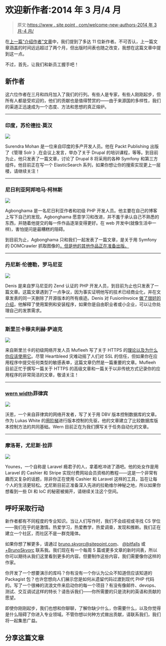 # 欢迎新作者:2014 年 3 月/4 月

> 原文:[https://www . site point . com/welcome-new-authors-2014 年 3 月-4 月/](https://www.sitepoint.com/welcoming-new-authors-march-april-2014/)

在[上一篇“介绍作者”文章](https://www.sitepoint.com/welcoming-new-authors-20132014/)中，我们提到了多达 11 位新作者。不可否认，上一篇文章涵盖的时间远远超过了两个月，但出版时间表也随之改变，我想在这篇文章中提到这一点。

不过，首先，让我们和新员工握手吧！

## 新作者

这六位作者在三月和四月加入了我们的行列。有些人是专家，有些人刚刚起步，但所有人都是受欢迎的，他们的贡献也是值得赞赏的——由于来源国的多样性，我们的渠道正迅速成为一个态度、方法和思想的真正熔炉。

* * *

### 印度，苏伦德拉·莫汉

![](../Images/5209055a7d654ea90be9dcea8801fa09.png)

Surendra Mohan 是一位来自印度的多产开发人员。他在 Packt Publishing 出版了《管理 Solr 》,在会议上发言，举办了关于 Drupal 的培训课程，等等。到目前为止，他只发表了一篇文章，讨论了 Drupal 8 将采用的各种 Symfony 和第三方组件。他目前正在写一个 ElasticSearch 系列，如果你想让你的搜索实现更上一层楼，请继续关注！

* * *

### 尼日利亚阿邦哈马·柯林斯

![](../Images/7bacc5829bdad356f5e740aac34a6cfa.png)

Agbonghama 是一名尼日利亚作者和初级 PHP 开发人员。他主要在自己的博客上写下自己的发现。Agbonghama 愿意学习和改进，并不羞于承认自己不熟悉的东西，并随着他提交的每一件作品逐渐变得更好。在 web 开发中(就像生活中一样)，害怕提问是最糟糕的阻碍。

到目前为止，Agbonghama 只和我们一起发表了一篇文章，是关于用 Symfony 的 DOMCrawler 抓取图像的[，但是他的其他作品正在准备出版。](https://www.sitepoint.com/image-scraping-symfonys-domcrawler/)

* * *

### 丹尼斯·伦德勒，罗马尼亚

![](../Images/c66bd711c0491603b0d817becb1f65e7.png)

Denis 是来自罗马尼亚的 Zend 认证的 PHP 开发人员，到目前为止也只发表了一篇文章。这篇文章遇到了一点争议，因为事实证明他写的技术已经商业化，并在文章发表的同一天删除了开源版本的所有痕迹。Denis 对 FusionInvoice [做了很好的介绍](https://www.sitepoint.com/self-hosted-free-invoicing-app-fusioninvoice/)，他解释了使用案例和安装程序，如果你是自由职业者或小企业，可以让你处理自己的发票需求。

* * *

### 斯里兰卡穆夫利赫·萨迪克

![](../Images/1a4294ec9e5c7e1ddb170833654186d6.png)

来自斯里兰卡的初级网络开发人员 Mufleeh 写了关于 HTTPS 的[理论以及为什么你应该使用它](https://www.sitepoint.com/https-basics/)。尽管 Heartbleed 灾难动摇了人们对 SSL 的信任，但如果你在应用程序中提交任何类型的敏感表单，这篇文章仍然是一篇重要的文章。Mufleeh 目前正忙于撰写一篇关于 HTTPS 的高级文章和一篇关于以非传统方式记录你的应用程序的非常简洁的文章，敬请关注！

* * *

### [wern width](https://www.sitepoint.com/author/wancheta/)菲律宾

![](../Images/a10c5774a347342aaa1490acce147067.png)

沃恩，一个来自菲律宾的网络开发者，写了关于用 DBV 版本控制数据库的文章。作为 Lukas White 的[用阶梯](https://www.sitepoint.com/database-versioning-ladder-migrations/)进行版本控制的先驱，他的文章建立了比较数据库版本控制方法的共同基础。Wern 目前正在为我们撰写关于任务自动化的文章。

* * *

### 摩洛哥，尤尼斯·拉菲

![](../Images/63fd72344b8457a4ca028b4cc217d25b.png)

Younes，一个自称是 Laravel 瘾君子的人，拿着枪冲进了酒吧。他的处女作是用 Laravel 的 Cashier 和 Stripe 实现付费网站会员资格的教程——这是一个非常有趣而又复杂的话题，除非你正在使用 Cashier 和 Laravel 这样的工具，旨在让每个人的生活更轻松。尤尼斯目前正准备深入先进的拉勒维尔神秘之地，所以如果你想看到一些 DI 和 IoC 的秘密被揭开，请继续关注这个空间。

## 呼吁采取行动

新作者都有不同程度的专业知识。当让人们写作时，我们不会歧视或寻找 CS 学位——我们在乎的是激情。热爱学习，热爱教学，热爱调查，发现和推断。我们正在建立一个社区，而社区不是一群克隆体。

如果你想了解更多，请通过 bruno.skvorc@sitepoint.com、 [@bitfalls](http://twitter.com/bitfalls) 或 [+BrunoSkvorc](http://google.com/+BrunoSkvorc?rel=author) 联系我。我们现在有一个每周 5 篇或更多文章的新时间表，所以你可以期待从我们这里看到更多的内容。但要制作这些内容，我们需要像你这样的作家。

你开发了一个想要演示的库吗？你有没有一个你认为公众不知道但应该知道的 Packagist 包？也许您想向人们展示您是如何从遗留代码过渡到现代 PHP 代码的。写了一个很棒的流浪文件来启动你的每一个项目？有没有像邮件、devops、测试、交互调试这样的特长？请告诉我们——你所需要的只是流利的英语和贡献的愿望。

即使你刚刚起步，我们也想和你聊聊，了解你缺少什么，你需要什么，以及你觉得是什么阻碍了你进入专业领域。不管你想以何种方式做出贡献，请联系我们，我们将一起集思广益。

## 分享这篇文章